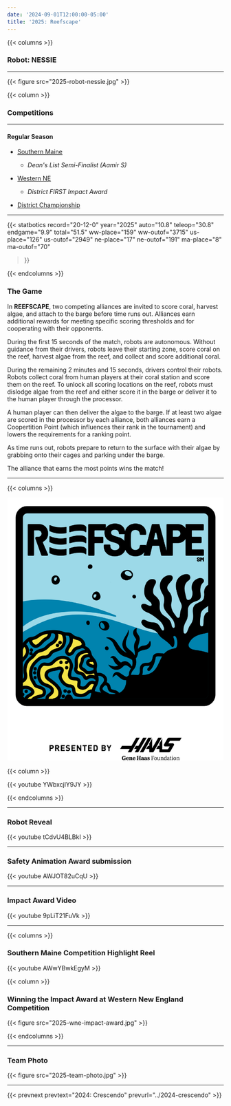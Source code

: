 ```yaml
---
date: '2024-09-01T12:00:00-05:00'
title: '2025: Reefscape'
---
```


{{< columns >}}

### Robot: NESSIE

---

{{< figure src="2025-robot-nessie.jpg" >}}

{{< column >}}

### Competitions

---

#### Regular Season

* [Southern Maine](https://www.thebluealliance.com/event/2025mefal)
  * _Dean's List Semi-Finalist (Aamir S)_
* [Western NE](https://www.thebluealliance.com/event/2025mawne)
  * _District FIRST Impact Award_

* [District Championship](https://www.thebluealliance.com/event/2025necmp)

---

{{< statbotics
    record="20-12-0" year="2025"
    auto="10.8" teleop="30.8" endgame="9.9" total="51.5"
    ww-place="159" ww-outof="3715"
    us-place="126" us-outof="2949"
    ne-place="17"  ne-outof="191"
    ma-place="8"  ma-outof="70"
>}}

{{< endcolumns >}}

### The Game

In **REEFSCAPE**, two competing alliances are invited to score coral, harvest algae, and attach to the barge before time runs out. Alliances earn additional rewards for meeting specific scoring thresholds and for cooperating with their opponents.

During the first 15 seconds of the match, robots are autonomous. Without guidance from their drivers, robots leave their starting zone, score coral on the reef, harvest algae from the reef, and collect and score additional coral.

During the remaining 2 minutes and 15 seconds, drivers control their robots. Robots collect coral from human players at their coral station and score them on the reef. To unlock all scoring locations on the reef, robots must dislodge algae from the reef and either score it in the barge or deliver it to the human player through the processor.

A human player can then deliver the algae to the barge. If at least two algae are scored in the processor by each alliance, both alliances earn a Coopertition Point (which influences their rank in the tournament) and lowers the requirements for a ranking point.

As time runs out, robots prepare to return to the surface with their algae by grabbing onto their cages and
parking under the barge.

The alliance that earns the most points wins the match!

---

{{< columns >}}

[![Reefscape Logo](reefscape-frc-logo.png)]()

{{< column >}}

{{< youtube YWbxcjlY9JY >}}

{{< endcolumns >}}

---

### Robot Reveal

{{< youtube tCdvU4BLBkI >}}

---

### Safety Animation Award submission

{{< youtube AWJOT82uCqU >}}

---

### Impact Award Video

{{< youtube 9pLiT21FuVk >}}

---

{{< columns >}}

### Southern Maine Competition Highlight Reel

{{< youtube AWwYBwkEgyM >}}

{{< column >}}

### Winning the Impact Award at Western New England Competition

{{< figure src="2025-wne-impact-award.jpg" >}}

{{< endcolumns >}}

---

### Team Photo

{{< figure src="2025-team-photo.jpg" >}}

---

{{< prevnext prevtext="2024: Crescendo" prevurl="../2024-crescendo" >}}
